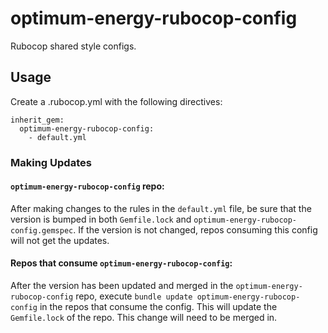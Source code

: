 # optimum-energy-rubocop-config
Rubocop shared style configs.


## Usage

Create a .rubocop.yml with the following directives:

```
inherit_gem:
  optimum-energy-rubocop-config:
    - default.yml
```

### Making Updates
#### `optimum-energy-rubocop-config` repo:

  After making changes to the rules in the `default.yml` file, be sure that the version is bumped in both `Gemfile.lock` and `optimum-energy-rubocop-config.gemspec`. If the version is not changed, repos consuming this config will not get the updates.

#### Repos that consume `optimum-energy-rubocop-config`:

  After the version has been updated and merged in the `optimum-energy-rubocop-config` repo, execute `bundle update optimum-energy-rubocop-config` in the repos that consume the config. This will update the `Gemfile.lock` of the repo. This change will need to be merged in.
